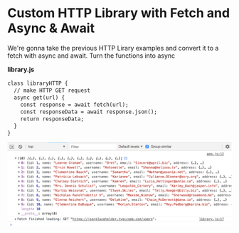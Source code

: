 # Custom HTTP Library with Fetch and Async & Await

We're gonna take the previous HTTP Lirary examples and convert it to a fetch with async and await. Turn the functions into async

**library.js**

```
class libraryHTTP {
  // make HTTP GET request
  async get(url) {
    const response = await fetch(url);
    const responseData = await response.json();
    return responseData;
  }
}
```

<kbd>![alt text](img/get.png "screenshot")</kbd>